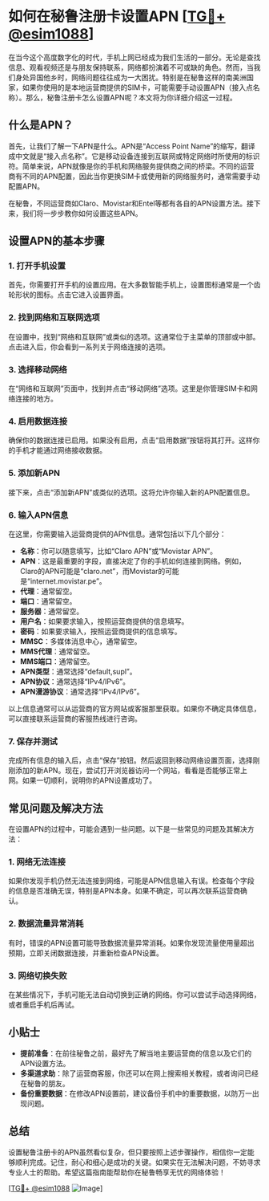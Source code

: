# 如何在秘鲁注册卡设置APN [[TG💪+ @esim1088](https://t.me/s/esim1088)]

在当今这个高度数字化的时代，手机上网已经成为我们生活的一部分。无论是查找信息、观看视频还是与朋友保持联系，网络都扮演着不可或缺的角色。然而，当我们身处异国他乡时，网络问题往往成为一大困扰。特别是在秘鲁这样的南美洲国家，如果你使用的是本地运营商提供的SIM卡，可能需要手动设置APN（接入点名称）。那么，秘鲁注册卡怎么设置APN呢？本文将为你详细介绍这一过程。

## 什么是APN？

首先，让我们了解一下APN是什么。APN是“Access Point Name”的缩写，翻译成中文就是“接入点名称”。它是移动设备连接到互联网或特定网络时所使用的标识符。简单来说，APN就像是你的手机和网络服务提供商之间的桥梁。不同的运营商有不同的APN配置，因此当你更换SIM卡或使用新的网络服务时，通常需要手动配置APN。

在秘鲁，不同运营商如Claro、Movistar和Entel等都有各自的APN设置方法。接下来，我们将一步步教你如何设置这些APN。

## 设置APN的基本步骤

### 1. 打开手机设置

首先，你需要打开手机的设置应用。在大多数智能手机上，设置图标通常是一个齿轮形状的图标。点击它进入设置界面。

### 2. 找到网络和互联网选项

在设置中，找到“网络和互联网”或类似的选项。这通常位于主菜单的顶部或中部。点击进入后，你会看到一系列关于网络连接的选项。

### 3. 选择移动网络

在“网络和互联网”页面中，找到并点击“移动网络”选项。这里是你管理SIM卡和网络连接的地方。

### 4. 启用数据连接

确保你的数据连接已启用。如果没有启用，点击“启用数据”按钮将其打开。这样你的手机才能通过网络接收数据。

### 5. 添加新APN

接下来，点击“添加新APN”或类似的选项。这将允许你输入新的APN配置信息。

### 6. 输入APN信息

在这里，你需要输入运营商提供的APN信息。通常包括以下几个部分：

- **名称**：你可以随意填写，比如“Claro APN”或“Movistar APN”。
- **APN**：这是最重要的字段，直接决定了你的手机如何连接到网络。例如，Claro的APN可能是“claro.net”，而Movistar的可能是“internet.movistar.pe”。
- **代理**：通常留空。
- **端口**：通常留空。
- **服务器**：通常留空。
- **用户名**：如果要求输入，按照运营商提供的信息填写。
- **密码**：如果要求输入，按照运营商提供的信息填写。
- **MMSC**：多媒体消息中心，通常留空。
- **MMS代理**：通常留空。
- **MMS端口**：通常留空。
- **APN类型**：通常选择“default,supl”。
- **APN协议**：通常选择“IPv4/IPv6”。
- **APN漫游协议**：通常选择“IPv4/IPv6”。

以上信息通常可以从运营商的官方网站或客服那里获取。如果你不确定具体信息，可以直接联系运营商的客服热线进行咨询。

### 7. 保存并测试

完成所有信息的输入后，点击“保存”按钮。然后返回到移动网络设置页面，选择刚刚添加的新APN。现在，尝试打开浏览器访问一个网站，看看是否能够正常上网。如果一切顺利，说明你的APN设置成功了。

## 常见问题及解决方法

在设置APN的过程中，可能会遇到一些问题。以下是一些常见的问题及其解决方法：

### 1. 网络无法连接

如果你发现手机仍然无法连接到网络，可能是APN信息输入有误。检查每个字段的信息是否准确无误，特别是APN本身。如果不确定，可以再次联系运营商确认。

### 2. 数据流量异常消耗

有时，错误的APN设置可能导致数据流量异常消耗。如果你发现流量使用量超出预期，立即关闭数据连接，并重新检查APN设置。

### 3. 网络切换失败

在某些情况下，手机可能无法自动切换到正确的网络。你可以尝试手动选择网络，或者重启手机后再试。

## 小贴士

- **提前准备**：在前往秘鲁之前，最好先了解当地主要运营商的信息以及它们的APN设置方法。
- **多渠道求助**：除了运营商客服，你还可以在网上搜索相关教程，或者询问已经在秘鲁的朋友。
- **备份重要数据**：在修改APN设置前，建议备份手机中的重要数据，以防万一出现问题。

## 总结

设置秘鲁注册卡的APN虽然看似复杂，但只要按照上述步骤操作，相信你一定能够顺利完成。记住，耐心和细心是成功的关键。如果实在无法解决问题，不妨寻求专业人士的帮助。希望这篇指南能帮助你在秘鲁畅享无忧的网络体验！

[[TG💪+ @esim1088](https://t.me/s/esim1088) ![Image](https://i.postimg.cc/4NQfJmqS/Snipaste-2025-05-13-00-14-12.png)]